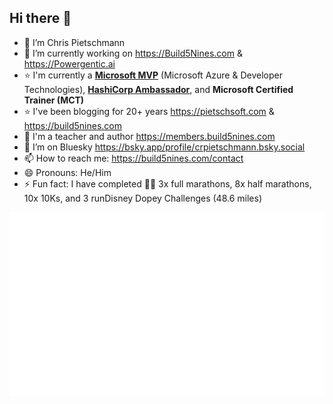 ## Hi there 👋

- 🔭 I’m Chris Pietschmann
- 🔭 I’m currently working on <https://Build5Nines.com> & <https://Powergentic.ai>
- ⭐ I'm currently a **[Microsoft MVP](https://mvp.microsoft.com/en-US/mvp/profile/7f2b88ae-3c9a-e411-93f2-9cb65495d3c4)** (Microsoft Azure & Developer Technologies), **[HashiCorp Ambassador](https://www.hashicorp.com/en/ambassador/directory?q=pietschmann)**, and **Microsoft Certified Trainer (MCT)**
- ⭐ I've been blogging for 20+  years <https://pietschsoft.com> & <https://build5nines.com>
- 💬 I'm a teacher and author <https://members.build5nines.com>
- 💬 I’m on Bluesky <https://bsky.app/profile/crpietschmann.bsky.social>
- 📫 How to reach me: <https://build5nines.com/contact>
- 😄 Pronouns: He/Him
- ⚡ Fun fact: I have completed 🏃‍♂️ 3x full marathons, 8x half marathons, 10x 10Ks, and 3 runDisney Dopey Challenges (48.6 miles)
<!--
- 🌱 I’m currently learning ...
- 👯 I’m looking to collaborate on ...
- 🤔 I’m looking for help with ...
- 💬 Ask me about ...
-->

<img src="https://github.com/crpietschmann/github-stats/blob/master/generated/overview.svg#gh-light-mode-only" />
<!--<img src="https://github.com/crpietschmann/github-stats/blob/master/generated/languages.svg#gh-light-mode-only" />-->
